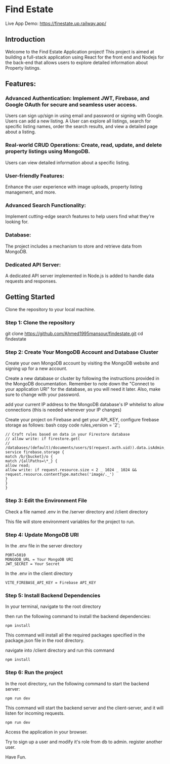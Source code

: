 # Find Estate

Live App Demo: https://finestate.up.railway.app/


## Introduction

Welcome to the Find Estate Application project! This project is aimed at building a full-stack application using React for the front end and Nodejs for the back-end that allows users to explore detailed information about Property listings.

## Features:

### Advanced Authentication: Implement JWT, Firebase, and Google OAuth for secure and seamless user access.

Users can sign up/sign in using email and password or signing with Google.
Users can add a new listing.
A User can explore all listings, search for specific listing names, order the search results, and view a detailed page about a listing.

### Real-world CRUD Operations: Create, read, update, and delete property listings using MongoDB.

Users can view detailed information about a specific listing.

### User-friendly Features:

Enhance the user experience with image uploads, property listing management, and more.

### Advanced Search Functionality:

Implement cutting-edge search features to help users find what they're looking for.

### Database:

The project includes a mechanism to store and retrieve data from MongoDB.

### Dedicated API Server:

A dedicated API server implemented in Node.js is added to handle data requests and responses.



## Getting Started

Clone the repository to your local machine.

### Step 1: Clone the repository

git clone https://github.com/Ahmed1995mansour/findestate.git
cd findestate

### Step 2: Create Your MongoDB Account and Database Cluster

Create your own MongoDB account by visiting the MongoDB website and signing up for a new account.

Create a new database or cluster by following the instructions provided in the MongoDB documentation. Remember to note down the "Connect to your application URI" for the database, as you will need it later. Also, make sure to change <password> with your password.

add your current IP address to the MongoDB database's IP whitelist to allow connections (this is needed whenever your IP changes)

Create your project on Firebase and get your API_KEY, configure firebase storage as follows:
bash
copy code
rules_version = '2';

```
// Craft rules based on data in your Firestore database
// allow write: if firestore.get(
// /databases/(default)/documents/users/$(request.auth.uid)).data.isAdmin;
service firebase.storage {
match /b/{bucket}/o {
match /{allPaths=\*_} {
allow read;
allow write: if request.resource.size < 2 _ 1024 _ 1024 && request.resource.contentType.matches('image/._')
}
}
}
```

### Step 3: Edit the Environment File

Check a file named .env in the /server directory and /client directory

This file will store environment variables for the project to run.

### Step 4: Update MongoDB URI

In the .env file in the server directory

```
PORT=5010
MONGODB_URL = Your MongoDB URI
JWT_SECRET = Your Secret
```

In the .env in the client directory

```
VITE_FIREBASE_API_KEY = Firebase API_KEY
```

### Step 5: Install Backend Dependencies

In your terminal, navigate to the root directory

then run the following command to install the backend dependencies:

```
npm install
```

This command will install all the required packages specified in the package.json file in the root directory.

navigate into /client directory and run this command

```
npm install
```

### Step 6: Run the project

In the root directory, run the following command to start the backend server:

```
npm run dev
```

This command will start the backend server and the client-server, and it will listen for incoming requests.

```
npm run dev
```

Access the application in your browser.

Try to sign up a user and modify it's role from db to admin.
register another user.

Have Fun.
